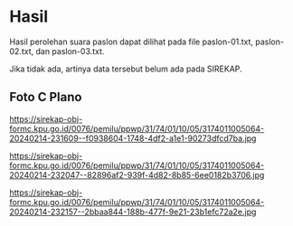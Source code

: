 # Hasil

Hasil perolehan suara paslon dapat dilihat pada file paslon-01.txt, paslon-02.txt, dan paslon-03.txt.

Jika tidak ada, artinya data tersebut belum ada pada SIREKAP.

## Foto C Plano

https://sirekap-obj-formc.kpu.go.id/0076/pemilu/ppwp/31/74/01/10/05/3174011005064-20240214-231609--f0938604-1748-4df2-a1e1-90273dfcd7ba.jpg

https://sirekap-obj-formc.kpu.go.id/0076/pemilu/ppwp/31/74/01/10/05/3174011005064-20240214-232047--82896af2-939f-4d82-8b85-6ee0182b3706.jpg

https://sirekap-obj-formc.kpu.go.id/0076/pemilu/ppwp/31/74/01/10/05/3174011005064-20240214-232157--2bbaa844-188b-477f-9e21-23b1efc72a2e.jpg
